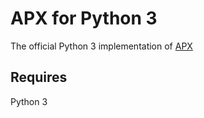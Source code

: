 # APX for Python 3

The official Python 3 implementation of [APX](https://cogu.github.io/apx/)

## Requires

Python 3
